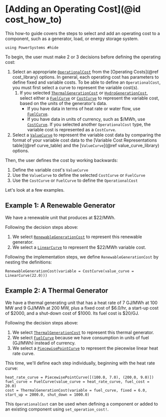 # [Adding an Operating Cost](@id cost_how_to)

This how-to guide covers the steps to select and add an operating cost to a component,
such as a generator, load, or energy storage system.

```@setup costcurve
using PowerSystems #hide
```

To begin, the user must make 2 or 3 decisions before defining the operating cost:
1. Select an appropriate [`OperationalCost`](@ref) from the [Operating Costs](@ref cost_library)
    options. In general, each operating cost has parameters to define fixed and variable costs.
    To be able to define an `OperationalCost`, you must first select a curve to represent the
    variable cost(s).
    1. If you selected [`ThermalGenerationCost`](@ref) or [`HydroGenerationCost`](@ref),
        select either a [`FuelCurve`](@ref) or [`CostCurve`](@ref) to represent the variable
        cost, based on the units of the generator's data.
        - If you have data in terms of heat rate or water flow, use [`FuelCurve`](@ref).
        - If you have data in units of currency, such as \$/MWh, use [`CostCurve`](@ref).
    If you selected another `OperationalCost` type, the variable cost is represented
        as a `CostCurve`.
2. Select a [`ValueCurve`](@ref) to represent the variable cost data by comparing the format
    of your variable cost data to the [Variable Cost Representations table](@ref curve_table)
    and the [`ValueCurve`](@ref value_curve_library) options.

Then, the user defines the cost by working backwards:
  1. Define the variable cost's `ValueCurve`
  2. Use the `ValueCurve` to define the selected `CostCurve` or `FuelCurve`
  3. Use the `CostCurve` or `FuelCurve` to define the `OperationalCost`

Let's look at a few examples. 

## Example 1: A Renewable Generator

We have a renewable unit that produces at \$22/MWh. 

Following the decision steps above:
1. We select [`RenewableGenerationCost`](@ref) to represent this renewable generator.
2. We select a [`LinearCurve`](@ref) to represent the \$22/MWh variable cost.

Following the implementation steps, we define `RenewableGenerationCost` by nesting the
definitions:
```@repl costcurve
RenewableGenerationCost(variable = CostCurve(value_curve = LinearCurve(22.0)))
```

## Example 2: A Thermal Generator

We have a thermal generating unit that has a heat rate of 7 GJ/MWh at 100 MW and 9 GJ/MWh at
200 MW, plus a fixed cost of \$6.0/hr, a start-up cost of \$2000, and a shut-down cost of
\$1000. Its fuel cost is \$20/GJ.

Following the decision steps above:
1. We select [`ThermalGenerationCost`](@ref) to represent this thermal generator.
2. We select [`FuelCurve`](@ref) because we have consumption in units of fuel (GJ/MWh)
    instead of currency.
3. We select a [`PiecewisePointCurve`](@ref) to represent the piecewise linear heat rate
    curve.

This time, we'll define each step individually, beginning with the heat rate curve:
```@repl costcurve
heat_rate_curve = PiecewisePointCurve([(100.0, 7.0), (200.0, 9.0)])
fuel_curve = FuelCurve(value_curve = heat_rate_curve, fuel_cost = 20.0)
cost = ThermalGenerationCost(variable = fuel_curve, fixed = 6.0, start_up = 2000.0, shut_down = 1000.0)
```
This `OperationalCost` can be used when defining a component or added to an existing component using
`set_operation_cost!`.